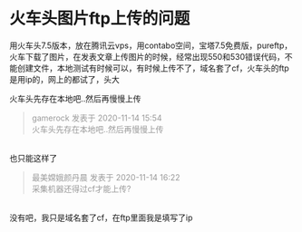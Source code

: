 # 火车头图片ftp上传的问题


用火车头7.5版本，放在腾讯云vps，用contabo空间，宝塔7.5免费版，pureftp，火车下载了图片，在发表文章上传图片的时候，经常出现550和530错误代码，不能创建文件，本地测试有时候可以，有时候上传不了，域名套了cf，火车头的ftp是用ip的，网上的都试了，头大

火车头先存在本地吧..然后再慢慢上传

<div class="quote"><blockquote><font color="#999999">gamerock 发表于 2020-11-14 15:54</font><br />
<font color="#999999">火车头先存在本地吧..然后再慢慢上传</font></blockquote></div><br />
也只能这样了

<div class="quote"><blockquote><font color="#999999">最美嫦娥颜丹晨 发表于 2020-11-14 16:22</font><br />
<font color="#999999">采集机器还得过cf才能上传?</font></blockquote></div><br />
没有吧，我只是域名套了cf，在ftp里面我是填写了ip
